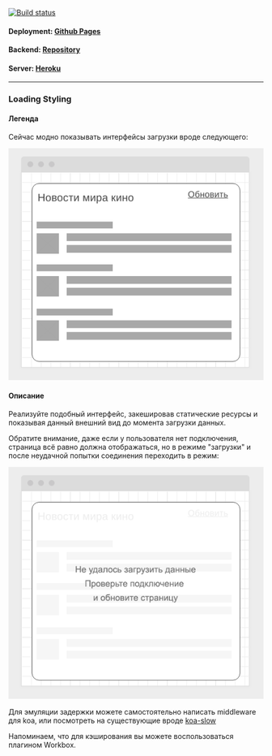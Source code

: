 [![Build status](https://ci.appveyor.com/api/projects/status/26m6aafgf8tbq8cs/branch/master?svg=true)](https://ci.appveyor.com/project/Sergius92739/ahj-12-1-workers-loading-styling-frontend/branch/master)

#### Deployment: <a href="">Github Pages</a>
#### Backend: <a href="https://github.com/Sergius92739/ahj-12.1-workers_loading_styling_backend">Repository</a>
#### Server: <a href="https://ahj-workers-loading-styling.herokuapp.com/">Heroku</a>

---

### Loading Styling

#### Легенда

Сейчас модно показывать интерфейсы загрузки вроде следующего:

![](./pic/loading.png)

#### Описание

Реализуйте подобный интерфейс, закешировав статические ресурсы и показывая данный внешний вид до момента загрузки данных.

Обратите внимание, даже если у пользователя нет подключения, страница всё равно должна отображаться, но в режиме "загрузки" и после неудачной попытки соединения переходить в режим:

![](./pic/loading-2.png)

Для эмуляции задержки можете самостоятельно написать middleware для koa, или посмотреть на существующие вроде [koa-slow](https://github.com/bahmutov/koa-slow)

Напоминаем, что для кэширования вы можете воспользоваться плагином Workbox.
